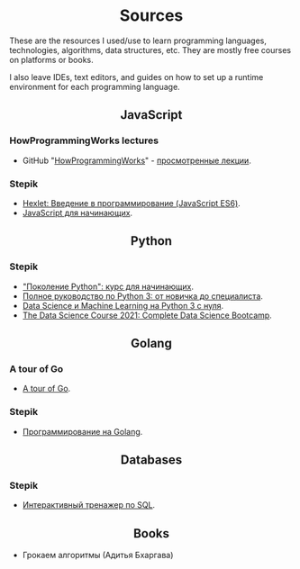 <h1 align="center">Sources</h1>

These are the resources I used/use to learn programming languages, technologies, algorithms, data structures, etc. They are mostly free courses on platforms or books.

I also leave IDEs, text editors, and guides on how to set up a runtime environment for each programming language.

<h2 align="center">JavaScript</h4>

### HowProgrammingWorks lectures
+ GitHub "[HowProgrammingWorks](https://github.com/HowProgrammingWorks/Index/blob/master/Courses/Fundamentals.md)" - [просмотренные лекции](./JavaScript/HowProgrammingWorks/README.md).

### Stepik
+ [Hexlet: Введение в программирование (JavaScript ES6)](https://stepik.org/13929).
+ [JavaScript для начинающих](https://stepik.org/2223).

<h2 align="center">Python</h2>

### Stepik
+ ["Поколение Python": курс для начинающих](https://stepik.org/58852).
+ [Полное руководство по Python 3: от новичка до специалиста](https://www.udemy.com/course/bestpython/).
+ [Data Science и Machine Learning на Python 3 с нуля](https://www.udemy.com/course/data-science-python-3/).
+ [The Data Science Course 2021: Complete Data Science Bootcamp](https://www.udemy.com/course/the-data-science-course-complete-data-science-bootcamp/).

<h2 align="center">Golang</h2>

### A tour of Go
+ [A tour of Go](https://go.dev/tour/list).

### Stepik
+ [Программирование на Golang](https://stepik.org/course/54403/).

<h2 align="center">Databases</h2>

### Stepik
+ [Интерактивный тренажер по SQL](https://stepik.org/63054).

<h2 align="center">Books</h2>

+ Грокаем алгоритмы (Адитья Бхаргава)
